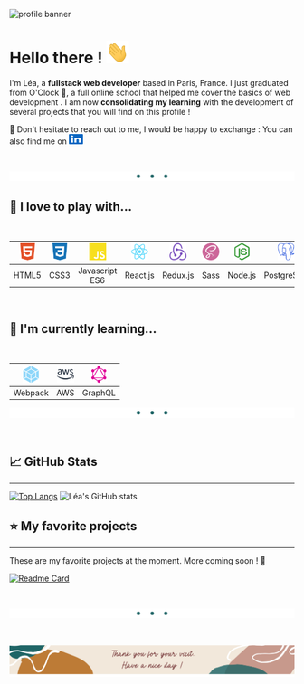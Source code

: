 <link rel="stylesheet" type="text/css" media="all" href="./styles.css" />

![profile banner](https://raw.githubusercontent.com/leabaty/leabaty/master/.main/images/readme_banner.png)

# Hello there ! <img src="./images/icons/wave.gif" width="40" height="40"/>

I'm Léa, a **fullstack web developer** based in Paris, France. I just graduated from O'Clock 🥇, a full online school that helped me cover the basics of web development . I am now **consolidating my learning** with the development of several projects that you will find on this profile !

💬 Don't hesitate to reach out to me, I would be happy to exchange : You can also find me on  <a href="https://www.linkedin.com/in/l%C3%A9a-baty-2a542375/" target="_blank" rel="noreferrer"> <img src="./images/icons/linkedin-col.svg" width="25" height="18" style="color:#0A66C2" alt="linkedin-logo"/> </a>

<br>

![](./images/splitter.png)


## 🙌 I love to play with... 

<br>


<img src="./images/icons/html5-col.svg" width="30" height="30" style="color:#E34F26;" alt="html5-logo"/>  |  <img src="./images/icons/css3-col.svg" width="30" height="30" style="color:#1572B6;;" alt="css3-logo"/> | <img src="./images/icons/javascript-col.svg" width="30" height="30" style="color:#F7DF1E;" alt="javascript-logo"/> | <img src="./images/icons/react-col.svg" width="30" height="30" style="color:#61DAFB;" alt="react-logo"/>  | <img src="./images/icons/redux.png" width="30" height="30" style="color:#764ABC" alt="redux-logo"/> | <img src="./images/icons/sass-col.svg" width="30" height="30" style="color:#CC6699;" alt="sass-logo"/>  | <img src="./images/icons/nodedotjs-col.svg" width="30" height="30" style="color:#339933;" alt="nodedotjs-logo"/>  | <img src="./images/icons/postgresql-col.svg" width="30" height="30" style="color:#4169E1;" alt="postgresql-logo"/>  | <img src="./images/icons/git-col.svg" width="30" height="30" style="color:#F05032;" alt="git-logo"/>  | <img src="./images/icons/figma-col.svg" width="30" height="30" style="color:#F24E1E;" alt="figma-logo"/>  |
|:---:|:---:|:---:|:---:|:---:|:---:|:---:|:---:|:---:|:---:|
| HTML5   |  CSS3 | Javascript ES6  | React.js  |  Redux.js | Sass  | Node.js  | PostgreSQL  | Git  | Figma  |

<!-- <p align="left">

<a href="https://www.w3.org/html/" target="_blank" rel="noreferrer">
<img src="./images/icons/html5-col.svg" width="30" height="30" style="color:#E34F26;" alt="html5-logo"/> </a>  <a href="https://www.w3schools.com/css/" target="_blank" rel="noreferrer"> <img src="./images/icons/css3-col.svg" width="30" height="30" style="color:#1572B6;;" alt="css3-logo"/> </a> <a href="https://developer.mozilla.org/en-US/docs/Web/JavaScript" target="_blank" rel="noreferrer"> <img src="./images/icons/javascript-col.svg" width="30" height="30" style="color:#F7DF1E;" alt="javascript-logo"/> </a> <a href="https://reactjs.org/" target="_blank" rel="noreferrer">
<img src="./images/icons/react-col.svg" width="30" height="30" style="color:#61DAFB;" alt="react-logo"/> </a> <a href="https://redux.js.org" target="_blank" rel="noreferrer">
<img src="./images/icons/redux.png" width="30" height="30" style="color:#764ABC" alt="redux-logo"/> </a> <a href="https://nodejs.org" target="_blank" rel="noreferrer"> 
<img src="./images/icons/nodedotjs-col.svg" width="30" height="30" style="color:#339933;" alt="nodedotjs-logo"/> </a><a href="https://sass-lang.com" target="_blank" rel="noreferrer">
<img src="./images/icons/sass-col.svg" width="30" height="30" style="color:#CC6699;" alt="sass-logo"/> </a><a href="https://www.postgresql.org" target="_blank" rel="noreferrer">
<img src="./images/icons/postgresql-col.svg" width="30" height="30" style="color:#4169E1;" alt="postgresql-logo"/> </a><a href="https://git-scm.com/" target="_blank" rel="noreferrer">
<img src="./images/icons/git-col.svg" width="30" height="30" style="color:#F05032;" alt="git-logo"/> </a><a href="https://www.figma.com/" target="_blank" rel="noreferrer">
<img src="./images/icons/figma-col.svg" width="30" height="30" style="color:#F24E1E;" alt="figma-logo"/> </a>
</p> -->

<br>

## 🧠 I'm currently learning...

<br>

<!-- <a href="https://webpack.js.org/" target="_blank" rel="noreferrer">
<img src="./images/icons/webpack-col.svg" width="30" height="30" style="color:#8DD6F9;" alt="webpack-logo"/> </a><a href="https://aws.amazon.com" target="_blank" rel="noreferrer"> <img src="./images/icons/amazonaws-col.svg" width="30" height="30" style="color:#232F3E;" alt="amazonaws-logo"/> </a><a href="https://graphql.org/" target="_blank" rel="noreferrer">
<img src="./images/icons/graphql-col.svg" width="30" height="30" style="color:#E10098;" alt="graphql-logo"/> </a> -->



<img src="./images/icons/webpack-col.svg" width="30" height="30" style="color:#8DD6F9;" alt="webpack-logo"/> | <img src="./images/icons/amazonaws-col.svg" width="30" height="30" style="color:#232F3E;" alt="amazonaws-logo"/> |   <img src="./images/icons/graphql-col.svg" width="30" height="30" style="color:#E10098;" alt="graphql-logo"/>	|
| :---:	| :---:	|:---:	|
| Webpack 	|  AWS	|  	GraphQL|


![](./images/splitter.png)

<br>

## 📈 GitHub Stats

---

[![Top Langs](https://github-readme-stats.vercel.app/api/top-langs/?username=leabaty&title_color=763839&text_color=bc7832&icon_color=b99488&bg_color=f2e8db&border_color=b99488)](https://github.com/leabaty/github-readme-stats) ![Léa's GitHub stats](https://github-readme-stats.vercel.app/api?username=leabaty&show_icons=true&title_color=763839&text_color=bc7832&icon_color=b99488&bg_color=f2e8db&border_color=b99488&line_height=27px)

## ⭐ My favorite projects

---

These are my favorite projects at the moment. More coming soon ! 🚀

[![Readme Card](https://github-readme-stats.vercel.app/api/pin/?username=leabaty&repo=guesthouse-website&title_color=763839&text_color=bc7832&icon_color=b99488&bg_color=f2e8db&border_color=b99488)](https://github.com/leabaty/guesthouse-website)

<br>

![](./images/splitter.png)

<br>

![](./images/footer.png)
